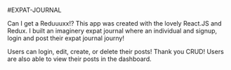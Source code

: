 #EXPAT-JOURNAL 

Can I get a Reduuuxx!? This app was created with the lovely React.JS and Redux. I built an imaginery expat journal 
where an individual and signup, login and post their expat journal journy!

Users can login, edit, create, or delete their posts! 
Thank you CRUD! Users are also able to view their posts in the dashboard. 
